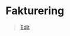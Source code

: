 # Fakturering

> [Edit](https://github.com/FMDatahub/Portal/blob/main/docs/Moduler/Okonomistyring/Fakturering.md)
